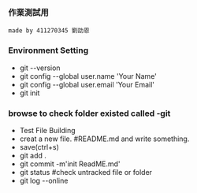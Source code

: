 ### 作業測試用

`made by 411270345 劉劭恩`

### Environment Setting

- git --version
- git config --global user.name 'Your Name'
- git config --global user.email 'Your Email'
- git init

### browse to check folder existed called -git

- Test File Building
- creat a new file. #README.md and write something.
- save(ctrl+s)
- git add .
- git commit -m'init ReadME.md'
- git status #check untracked file or folder
- git log --online


